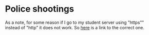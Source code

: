 # Police shootings

As a note, for some reason if I go to my student server using "https"" instead of "http" it does not work. So [here](http://students.washington.edu/biega/info343/police-shooting/) is a link to the correct one.